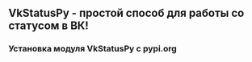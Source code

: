 ## VkStatusPy - простой способ для работы со статусом в ВК! ##
### Установка модуля VkStatusPy с pypi.org ###

